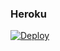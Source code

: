 ### Heroku
[![Deploy](https://www.herokucdn.com/deploy/button.svg)](https://heroku.com/deploy?template=https://github.com/Abolanosup/uclv) 

